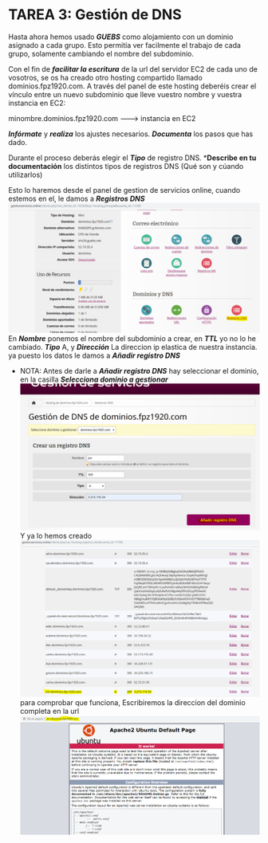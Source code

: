 # TAREA 3: Gestión de DNS
Hasta ahora hemos usado ***GUEBS*** como alojamiento con un dominio asignado a cada grupo. Esto permitía ver facilmente el trabajo de cada grupo, solamente cambiando el nombre del subdominio.

Con el fin de ***facilitar la escritura*** de la url del servidor EC2 de cada uno de vosotros, se os ha creado otro hosting compartido llamado dominios.fpz1920.com. A través del panel de este hosting deberéis crear el vínculo entre un nuevo subdominio que lleve vuestro nombre y vuestra instancia en EC2:

minombre.dominios.fpz1920.com ---> instancia en EC2

***Infórmate*** y ***realiza*** los ajustes necesarios. ***Documenta*** los pasos que has dado.

Durante el proceso deberás elegir el ***Tipo*** de registro DNS. ***Describe en tu documentación** los distintos tipos de registros DNS (Qué son y cúando utilizarlos)

Esto lo haremos desde el panel de gestion de servicios online, cuando estemos en el, le damos a ***Registros DNS***
![](images/tarea03md/captura01.PNG)
En ***Nombre*** ponemos el nombre del subdominio a crear, en ***TTL*** yo no lo he cambiado. ***Tipo*** A, y ***Dirección*** La direccion ip elastica de nuestra instancia. ya puesto los datos le damos a ***Añadir registro DNS***

* NOTA: Antes de darle a ***Añadir registro DNS*** hay seleccionar el dominio, en la casilla ***Selecciona dominio a gestionar***
![](images/tarea03md/captura02.PNG)
Y ya lo hemos creado
![](images/tarea03md/captura03.PNG)
para comprobar que funciona, Escribiremos la direccion del dominio completa en la url
![](images/tarea03md/captura04.PNG)